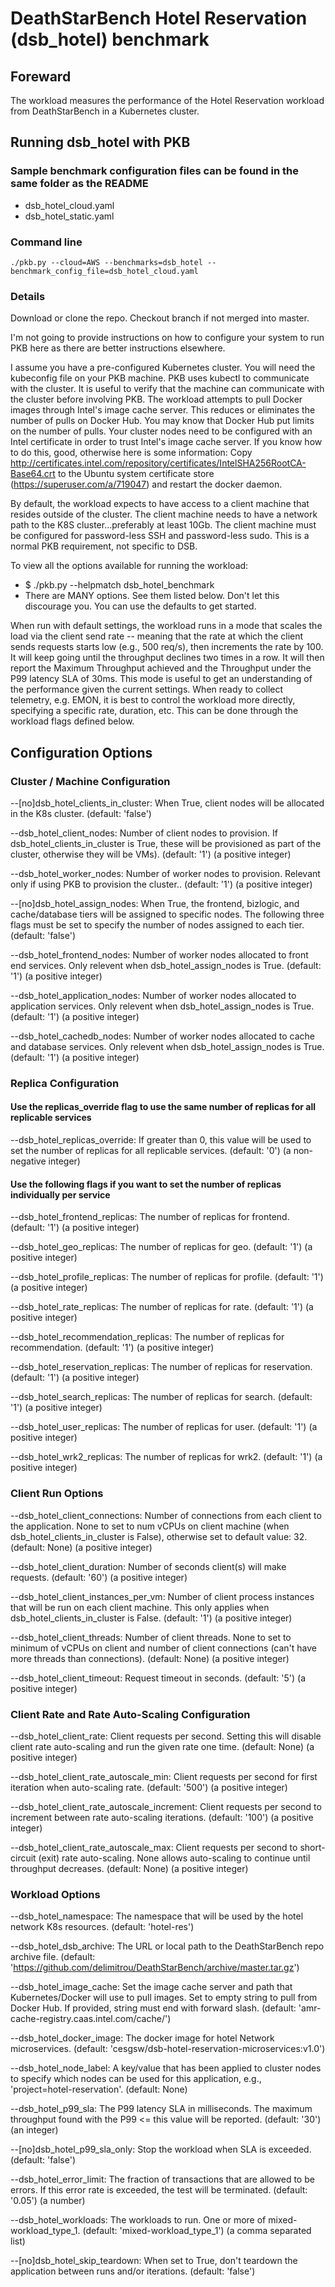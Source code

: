 # DeathStarBench Hotel Reservation (dsb_hotel) benchmark

## Foreward
The workload measures the performance of the Hotel Reservation workload from DeathStarBench
in a Kubernetes cluster.

## Running dsb_hotel with PKB
### Sample benchmark configuration files can be found in the same folder as the README
* dsb_hotel_cloud.yaml
* dsb_hotel_static.yaml

### Command line
```
./pkb.py --cloud=AWS --benchmarks=dsb_hotel --benchmark_config_file=dsb_hotel_cloud.yaml
```

### Details
Download or clone the repo. Checkout branch if not merged into master.

I'm not going to provide instructions on how to configure your system to run PKB here as there are better instructions elsewhere.
 
I assume you have a pre-configured Kubernetes cluster. You will need the kubeconfig file on your PKB machine. PKB uses kubectl to communicate with the cluster. It is useful to verify that the machine can communicate with the cluster before involving PKB. The workload attempts to pull Docker images through Intel's image cache server. This reduces or eliminates the number of pulls on Docker Hub. You may know that Docker Hub put limits on the number of pulls. Your cluster nodes need to be configured with an Intel certificate in order to trust Intel's image cache server. If you know how to do this, good, otherwise here is some information: Copy http://certificates.intel.com/repository/certificates/IntelSHA256RootCA-Base64.crt to the Ubuntu system certificate store (https://superuser.com/a/719047) and restart the docker daemon.
 
By default, the workload expects to have access to a client machine that resides outside of the cluster. The client machine needs to have a network path to the K8S cluster...preferably at least 10Gb. The client machine must be configured for password-less SSH and password-less sudo. This is a normal PKB requirement, not specific to DSB.

To view all the options available for running the workload:
- $ ./pkb.py --helpmatch dsb_hotel_benchmark
- There are MANY options. See them listed below. Don't let this discourage you. You can use the defaults to get started.

When run with default settings, the workload runs in a mode that scales the load via the client send rate -- meaning that the rate at which the client sends requests starts low (e.g., 500 req/s), then increments the rate by 100. It will keep going until the throughput declines two times in a row. It will then report the Maximum Throughput achieved and the Throughput under the P99 latency SLA of 30ms. This mode is useful to get an understanding of the performance given the current settings. When ready to collect telemetry, e.g. EMON, it is best to control the workload more directly, specifying a specific rate, duration, etc. This can be done through the workload flags defined below.

## Configuration Options

### Cluster / Machine Configuration
  --[no]dsb_hotel_clients_in_cluster: When True, client nodes will be allocated in the K8s cluster.
    (default: 'false')
  
  --dsb_hotel_client_nodes: Number of client nodes to provision. If dsb_hotel_clients_in_cluster is True, these will be provisioned as part of the cluster, otherwise they will be VMs).
    (default: '1')
    (a positive integer)
  
  --dsb_hotel_worker_nodes: Number of worker nodes to provision. Relevant only if using PKB to provision the cluster..
    (default: '1')
    (a positive integer)
  
  --[no]dsb_hotel_assign_nodes: When True, the frontend, bizlogic, and cache/database tiers will be assigned to specific nodes. The following three flags must be set to specify the number of nodes assigned to each tier.
    (default: 'false')
  
  --dsb_hotel_frontend_nodes: Number of worker nodes allocated to front end services. Only relevent when dsb_hotel_assign_nodes is True.
    (default: '1')
    (a positive integer)
  
  --dsb_hotel_application_nodes: Number of worker nodes allocated to application services. Only relevent when dsb_hotel_assign_nodes is True.
    (default: '1')
    (a positive integer)
  
  --dsb_hotel_cachedb_nodes: Number of worker nodes allocated to cache and database services. Only relevent when dsb_hotel_assign_nodes is True.
    (default: '1')
    (a positive integer)
  
### Replica Configuration
#### Use the replicas_override flag to use the same number of replicas for all replicable services
  --dsb_hotel_replicas_override: If greater than 0, this value will be used to set the number of replicas for all replicable services.
    (default: '0')
    (a non-negative integer)
#### Use the following flags if you want to set the number of replicas individually per service
  --dsb_hotel_frontend_replicas: The number of replicas for frontend.
    (default: '1')
    (a positive integer)

  --dsb_hotel_geo_replicas: The number of replicas for geo.
    (default: '1')
    (a positive integer)

  --dsb_hotel_profile_replicas: The number of replicas for profile.
    (default: '1')
    (a positive integer)

  --dsb_hotel_rate_replicas: The number of replicas for rate.
    (default: '1')
    (a positive integer)

  --dsb_hotel_recommendation_replicas: The number of replicas for recommendation.
    (default: '1')
    (a positive integer)

  --dsb_hotel_reservation_replicas: The number of replicas for reservation.
    (default: '1')
    (a positive integer)

  --dsb_hotel_search_replicas: The number of replicas for search.
    (default: '1')
    (a positive integer)

  --dsb_hotel_user_replicas: The number of replicas for user.
    (default: '1')
    (a positive integer)
    
  --dsb_hotel_wrk2_replicas: The number of replicas for wrk2.
    (default: '1')
    (a positive integer)

### Client Run Options
  --dsb_hotel_client_connections: Number of connections from each client to the application. None to set to num vCPUs on client machine (when dsb_hotel_clients_in_cluster is False), otherwise set to default value: 32.
    (default: None)
    (a positive integer)
  
  --dsb_hotel_client_duration: Number of seconds client(s) will make requests.
    (default: '60')
    (a positive integer)
  
  --dsb_hotel_client_instances_per_vm: Number of client process instances that will be run on each client machine. This only applies when
    dsb_hotel_clients_in_cluster is False.
    (default: '1')
    (a positive integer)
  
  --dsb_hotel_client_threads: Number of client threads. None to set to minimum of vCPUs on client and number of client connections (can't have more threads than connections).
    (default: None)
    (a positive integer)
  
  --dsb_hotel_client_timeout: Request timeout in seconds.
    (default: '5')
    (a positive integer)

### Client Rate and Rate Auto-Scaling Configuration
  --dsb_hotel_client_rate: Client requests per second. Setting this will disable client rate auto-scaling and run the given rate one time.
    (default: None)
    (a positive integer)
  
  --dsb_hotel_client_rate_autoscale_min: Client requests per second for first iteration when auto-scaling rate.
    (default: '500')
    (a positive integer)
  
  --dsb_hotel_client_rate_autoscale_increment: Client requests per second to increment between rate auto-scaling iterations.
    (default: '100')
    (a positive integer)
  
  --dsb_hotel_client_rate_autoscale_max: Client requests per second to short-circuit (exit) rate auto-scaling. None allows auto-scaling to continue until throughput decreases.
    (default: None)
    (a positive integer)

### Workload Options
  --dsb_hotel_namespace: The namespace that will be used by the hotel network K8s resources.
    (default: 'hotel-res')
  
  --dsb_hotel_dsb_archive: The URL or local path to the DeathStarBench repo archive file.
    (default: 'https://github.com/delimitrou/DeathStarBench/archive/master.tar.gz')
  
  --dsb_hotel_image_cache: Set the image cache server and path that Kubernetes/Docker will use to pull images. Set to empty string to pull from Docker Hub. If provided, string must end with forward slash.
    (default: 'amr-cache-registry.caas.intel.com/cache/')
  
  --dsb_hotel_docker_image: The docker image for hotel Network microservices.
    (default: 'cesgsw/dsb-hotel-reservation-microservices:v1.0')
  
  --dsb_hotel_node_label: A key/value that has been applied to cluster nodes to specify which nodes can be used for this application, e.g., 'project=hotel-reservation'.
    (default: None)
  
  --dsb_hotel_p99_sla: The P99 latency SLA in milliseconds. The maximum throughput found with the P99 <= this value will be reported.
    (default: '30')
    (an integer)
  
  --[no]dsb_hotel_p99_sla_only: Stop the workload when SLA is exceeded.
    (default: 'false')
  
  --dsb_hotel_error_limit: The fraction of transactions that are allowed to be errors. If this error rate is exceeded, the test will be terminated.
    (default: '0.05')
    (a number)
  
  --dsb_hotel_workloads: The workloads to run. One or more of mixed-workload_type_1.
    (default: 'mixed-workload_type_1')
    (a comma separated list)

  --[no]dsb_hotel_skip_teardown: When set to True, don't teardown the application between runs and/or iterations.
    (default: 'false')
  